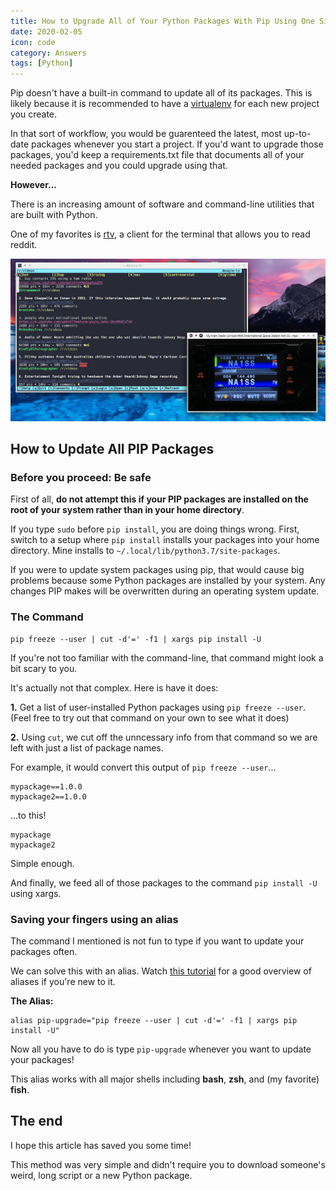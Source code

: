 ```yaml
---
title: How to Upgrade All of Your Python Packages With Pip Using One Simple Command
date: 2020-02-05
icon: code
category: Answers
tags: [Python]
---
```


Pip doesn't have a built-in command to update all of its packages. This is likely because it is recommended to have a [virtualenv](https://virtualenv.pypa.io/en/latest/) for each new project you create.

In that sort of workflow, you would be guarenteed the latest, most up-to-date packages whenever you start a project. If you'd want to upgrade those packages, you'd keep a requirements.txt file that documents all of your needed packages and you could upgrade using that.

**However...**

There is an increasing amount of software and command-line utilities that are built with Python.

One of my favorites is [rtv](https://github.com/michael-lazar/rtv), a client for the terminal that allows you to read reddit.

![rtv, a Python-based terminal app](/static/img/blog/pip-upgrade-all/rtv.png)

## How to Update All PIP Packages

### Before you proceed: Be safe

First of all, **do not attempt this if your PIP packages are installed on the root of your system rather than in your home directory**.

If you type `sudo` before `pip install`, you are doing things wrong. First, switch to a setup where `pip install` installs your packages into your home directory. Mine installs to `~/.local/lib/python3.7/site-packages`.

If you were to update system packages using pip, that would cause big problems because some Python packages are installed by your system. Any changes PIP makes will be overwritten during an operating system update.

### The Command

```
pip freeze --user | cut -d'=' -f1 | xargs pip install -U
```

If you're not too familiar with the command-line, that command might look a bit scary to you.

It's actually not that complex. Here is have it does:

**1.** Get a list of user-installed Python packages using `pip freeze --user`. (Feel free to try out that command on your own to see what it does)

**2.** Using `cut`, we cut off the unncessary info from that command so we are left with just a list of package names.

For example, it would convert this output of `pip freeze --user`...

```
mypackage==1.0.0
mypackage2==1.0.0
```

...to this!

```
mypackage
mypackage2
```

Simple enough.

And finally, we feed all of those packages to the command `pip install -U` using xargs.

### Saving your fingers using an alias

The command I mentioned is not fun to type if you want to update your packages often.

We can solve this with an alias. Watch [this tutorial](https://www.youtube.com/watch?v=CUePYTZuJ1E) for a good overview of aliases if you're new to it.

**The Alias:**

```
alias pip-upgrade="pip freeze --user | cut -d'=' -f1 | xargs pip install -U"
```

Now all you have to do is type `pip-upgrade` whenever you want to update your packages!

This alias works with all major shells including **bash**, **zsh**, and (my favorite) **fish**.

## The end

I hope this article has saved you some time!

This method was very simple and didn't require you to download someone's weird, long script or a new Python package.
